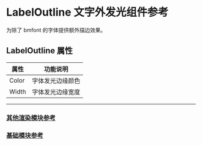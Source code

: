 # LabelOutline 文字外发光组件参考

为除了 bmfont 的字体提供额外描边效果。

## LabelOutline 属性

| 属性 |   功能说明
| -------------- | ----------- |
| Color | 字体发光边缘颜色
| Width | 字体发光边缘宽度

---

### [**其他渲染模块参考**](render-component.md)

### [**基础模块参考**](base-component.md)
